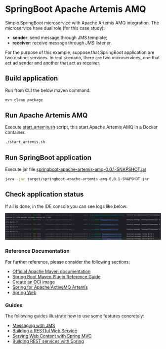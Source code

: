 # SpringBoot Apache Artemis AMQ

Simple SpringBoot microservice with Apache Artemis AMQ integration.
The microservice have dual role (for this case study):

- **sender**: send message through JMS template;
- **receiver**: receive message through JMS listener.

For the purpose of this example, suppose that SpringBoot application are two distinct services.
In real scenario, there are two microservices, one that act ad sender and another that act as
receiver.

## Build application

Run from CLI the below maven command.

```bash
mvn clean package
```

## Run Apache Artemis AMQ

Execute [start_artemis.sh](start_artemis.sh) script, this start Apache Artemis AMQ in a Docker container.

```bash
./start_artemis.sh
```

## Run SpringBoot application

Execute jar
file [springboot-apache-artemis-amq-0.0.1-SNAPSHOT.jar](target/springboot-apache-artemis-amq-0.0.1-SNAPSHOT.jar)

```bash
java -jar target/springboot-apache-artemis-amq-0.0.1-SNAPSHOT.jar
```

## Check application status

If all is done, in the IDE console you can see logs like below:

![Application logs](docs/application_logs.png)

### Reference Documentation

For further reference, please consider the following sections:

* [Official Apache Maven documentation](https://maven.apache.org/guides/index.html)
* [Spring Boot Maven Plugin Reference Guide](https://docs.spring.io/spring-boot/docs/3.3.1/maven-plugin/reference/html/)
* [Create an OCI image](https://docs.spring.io/spring-boot/docs/3.3.1/maven-plugin/reference/html/#build-image)
* [Spring for Apache ActiveMQ Artemis](https://docs.spring.io/spring-boot/docs/3.3.1/reference/htmlsingle/index.html#messaging.jms.artemis)
* [Spring Web](https://docs.spring.io/spring-boot/docs/3.3.1/reference/htmlsingle/index.html#web)

### Guides

The following guides illustrate how to use some features concretely:

* [Messaging with JMS](https://spring.io/guides/gs/messaging-jms/)
* [Building a RESTful Web Service](https://spring.io/guides/gs/rest-service/)
* [Serving Web Content with Spring MVC](https://spring.io/guides/gs/serving-web-content/)
* [Building REST services with Spring](https://spring.io/guides/tutorials/rest/)